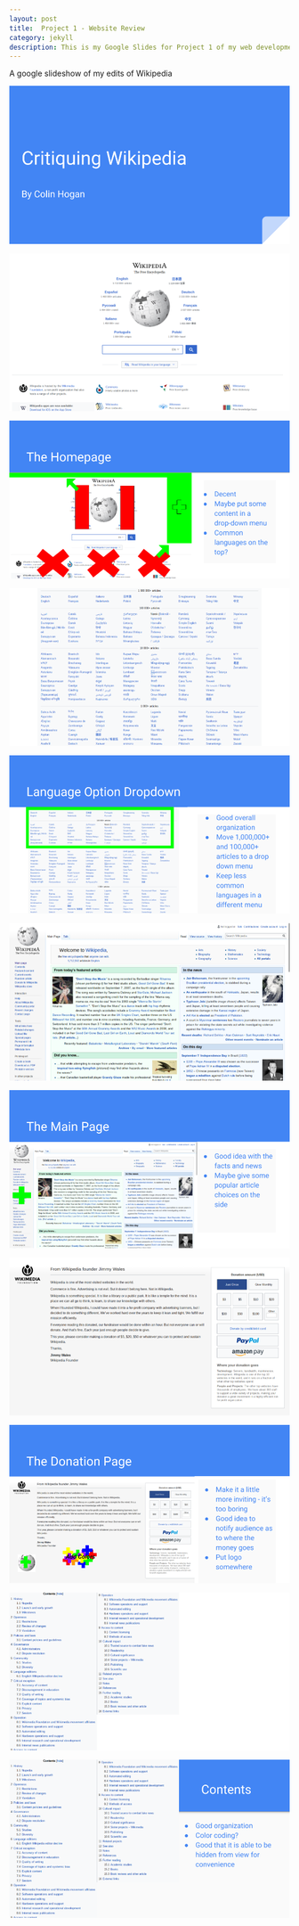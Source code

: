 ```yaml
---
layout: post
title:  Project 1 - Website Review
category: jekyll 
description: This is my Google Slides for Project 1 of my web development class
---
```


A google slideshow of my edits of Wikipedia

![Slide #1](https://raw.githubusercontent.com/Maynard-Schools/jekyll-setup-ColinH42/master/assets/img/Critiquing%20a%20Website.png)

![Slide #2](https://raw.githubusercontent.com/Maynard-Schools/jekyll-setup-ColinH42/master/assets/img/Critiquing%20a%20Website%20(1).png)

![Slide #3](https://raw.githubusercontent.com/Maynard-Schools/jekyll-setup-ColinH42/master/assets/img/Critiquing%20a%20Website%20(2).png)

![Slide #4](https://raw.githubusercontent.com/Maynard-Schools/jekyll-setup-ColinH42/master/assets/img/Critiquing%20a%20Website%20(3).png)

![Slide #5](https://raw.githubusercontent.com/Maynard-Schools/jekyll-setup-ColinH42/master/assets/img/Critiquing%20a%20Website%20(4).png)

![Slide #6](https://raw.githubusercontent.com/Maynard-Schools/jekyll-setup-ColinH42/master/assets/img/Critiquing%20a%20Website%20(5).png)

![Slide #7](https://raw.githubusercontent.com/Maynard-Schools/jekyll-setup-ColinH42/master/assets/img/Critiquing%20a%20Website%20(6).png)

![Slide #8](https://raw.githubusercontent.com/Maynard-Schools/jekyll-setup-ColinH42/master/assets/img/Critiquing%20a%20Website%20(7).png)

![Slide #9](https://raw.githubusercontent.com/Maynard-Schools/jekyll-setup-ColinH42/master/assets/img/Critiquing%20a%20Website%20(8).png)

![Slide #10](https://raw.githubusercontent.com/Maynard-Schools/jekyll-setup-ColinH42/master/assets/img/Critiquing%20a%20Website%20(9).png)

![Slide #11](https://raw.githubusercontent.com/Maynard-Schools/jekyll-setup-ColinH42/master/assets/img/Critiquing%20a%20Website%20(10).png)
